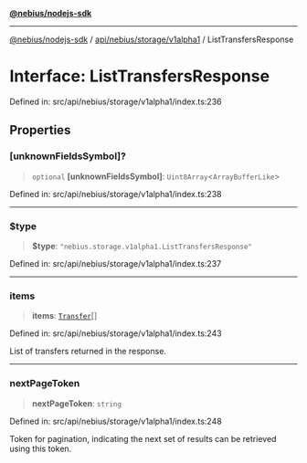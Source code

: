 [**@nebius/nodejs-sdk**](../../../../../README.md)

***

[@nebius/nodejs-sdk](../../../../../README.md) / [api/nebius/storage/v1alpha1](../README.md) / ListTransfersResponse

# Interface: ListTransfersResponse

Defined in: src/api/nebius/storage/v1alpha1/index.ts:236

## Properties

### \[unknownFieldsSymbol\]?

> `optional` **\[unknownFieldsSymbol\]**: `Uint8Array`\<`ArrayBufferLike`\>

Defined in: src/api/nebius/storage/v1alpha1/index.ts:238

***

### $type

> **$type**: `"nebius.storage.v1alpha1.ListTransfersResponse"`

Defined in: src/api/nebius/storage/v1alpha1/index.ts:237

***

### items

> **items**: [`Transfer`](Transfer.md)[]

Defined in: src/api/nebius/storage/v1alpha1/index.ts:243

List of transfers returned in the response.

***

### nextPageToken

> **nextPageToken**: `string`

Defined in: src/api/nebius/storage/v1alpha1/index.ts:248

Token for pagination, indicating the next set of results can be retrieved using this token.
